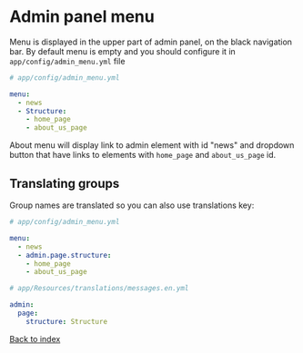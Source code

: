 # Admin panel menu

Menu is displayed in the upper part of admin panel, on the black navigation bar.
By default menu is empty and you should configure it in ``app/config/admin_menu.yml`` file

```yaml
# app/config/admin_menu.yml

menu:
  - news
  - Structure:
    - home_page
    - about_us_page
```

About menu will display link to admin element with id "news" and dropdown button that
have links to elements with `home_page` and `about_us_page` id.

## Translating groups

Group names are translated so you can also use translations key:

```yaml
# app/config/admin_menu.yml

menu:
  - news
  - admin.page.structure:
    - home_page
    - about_us_page
```

```yaml
# app/Resources/translations/messages.en.yml

admin:
  page:
    structure: Structure
```

[Back to index](index.md)
